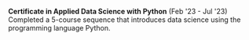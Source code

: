 **Certificate in Applied Data Science with Python** (Feb '23 - Jul '23) Completed a 5-course sequence that introduces data science using the programming language Python.  